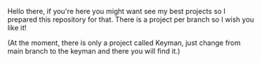 Hello there,
if you're here you might want see my best projects so I prepared this repository for that. 
There is a project per branch so I wish you like it!

(At the moment, there is only a project called Keyman, just change from main branch to the keyman and there you will find it.)
